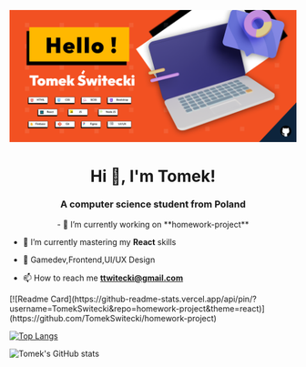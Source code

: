![Tomek's Github banner](banner.png)

<h1 align="center">Hi 👋, I'm Tomek!</h1>
<h3 align="center">A computer science student from Poland</h3>
<p align="center">
- 🔭 I’m currently working on **homework-project**

- 🌱 I’m currently mastering my **React** skills

- 📰 Gamedev,Frontend,UI/UX Design

- 📫 How to reach me **ttwitecki@gmail.com**

</p>
    [![Readme Card](https://github-readme-stats.vercel.app/api/pin/?username=TomekSwitecki&repo=homework-project&theme=react)](https://github.com/TomekSwitecki/homework-project)

[![Top Langs](https://github-readme-stats.vercel.app/api/top-langs/?username=TomekSwitecki&layout=compact&theme=react)](https://github.com/TomekSwitecki/github-readme-stats)

![Tomek's GitHub stats](https://github-readme-stats.vercel.app/api?username=TomekSwitecki&show_icons=true&theme=react)


